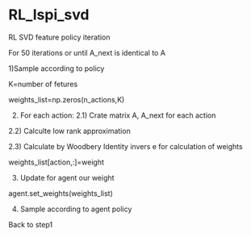 # RL_lspi_svd
RL SVD feature policy iteration

For 50 iterations or until A_next is identical to A

1)Sample according to policy

K=number of fetures

weights_list=np.zeros(n_actions,K)


2) For each action:
  2.1) Crate matrix A, A_next for each action
   
  2.2) Calculte low rank approximation

  2.3) Calculate by Woodbery Identity invers e for calculation of weights
   
 
  weights_list[action,:]=weight

3) Update for agent our weight 
 
agent.set_weights(weights_list)

4) Sample according to agent policy

Back to step1
